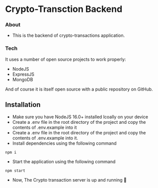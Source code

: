 # Crypto-Transction Backend

### About

- This is the backend of crypto-transactions application.

### Tech

It uses a number of open source projects to work properly:

- NodeJS
- ExpressJS
- MongoDB

And of course it is itself open source with a public repository
on GitHub.

## Installation

- Make sure you have NodeJS 16.0+ installed lcoally on your device
- Create a .env file in the root directory of the project and copy the contents of .env.example into it
- Create a .env file in the root directory of the project and copy the contents of .env.example into it.
- Install dependencies using the following command

```
npm i
```

- Start the application using the following command

```
npm start
```

- Now, The Crypto transaction server is up and running 🚀
